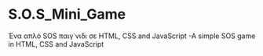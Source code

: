 # S.O.S_Mini_Game
Ένα απλό SOS παιγ΄νιδι σε HTML, CSS and JavaScript  -A simple SOS game in HTML, CSS and JavaScript

